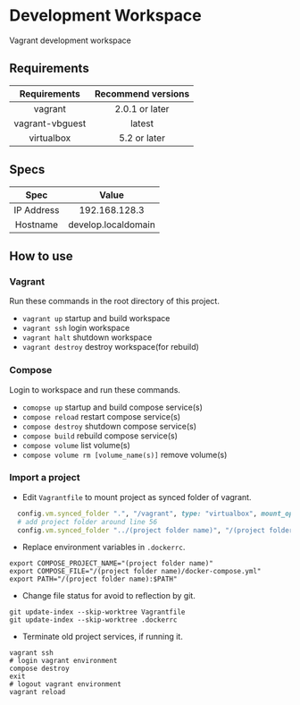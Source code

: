 # Development Workspace

Vagrant development workspace

## Requirements

|Requirements|Recommend versions|
|:---:|:---:|
|vagrant|2.0.1 or later|
|vagrant-vbguest|latest|
|virtualbox|5.2 or later|

## Specs

|Spec|Value|
|:---:|:---:|
|IP Address|192.168.128.3|
|Hostname|develop.localdomain|

## How to use

### Vagrant

Run these commands in the root directory of this project.

- ```vagrant up``` startup and build workspace
- ```vagrant ssh``` login workspace
- ```vagrant halt``` shutdown workspace
- ```vagrant destroy``` destroy workspace(for rebuild)

### Compose

Login to workspace and run these commands.

- ```comopse up``` startup and build compose service(s)
- ```compose reload``` restart compose service(s)
- ```compose destroy``` shutdown compose service(s)
- ```compose build``` rebuild compose service(s)
- ```compose volume``` list volume(s)
- ```compose volume rm [volume_name(s)]``` remove volume(s)

### Import a project

* Edit ```Vagrantfile``` to mount project as synced folder of vagrant.

```ruby
  config.vm.synced_folder ".", "/vagrant", type: "virtualbox", mount_options: ["ttl=0"]
  # add project folder around line 56
  config.vm.synced_folder "../(project folder name)", "/(project folder name)", type: "virtualbox", owner: "vagrant", group: "vagrant", mount_options: ["ttl=0"]
```

* Replace environment variables in ```.dockerrc```.

```shell script
export COMPOSE_PROJECT_NAME="(project folder name)"
export COMPOSE_FILE="/(project folder name)/docker-compose.yml"
export PATH="/(project folder name):$PATH"
```

* Change file status for avoid to reflection by git.

```shell script
git update-index --skip-worktree Vagrantfile
git update-index --skip-worktree .dockerrc
```

* Terminate old project services, if running it.

```shell script
vagrant ssh           
# login vagrant environment
compose destroy
exit
# logout vagrant environment
vagrant reload
```
